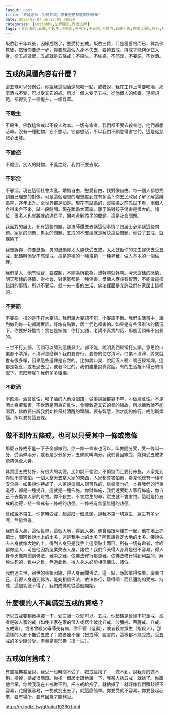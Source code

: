 ```yaml
---
layout: post
title: "界詮法師：受持五戒，修養道德都能得到昇華"
date: 2025-02-07 05:27:00 +0800
categories: [Amitabha,法師開示,界詮法師]
tags: [界詮法師,五戒,不殺生,不偷盜,不邪淫,不妄語,不飲酒,五戒十善,戒律,因果,修行,持戒,布施,業力,強者先牽,重報輕受,因果定律,業報]
---
```


皈依若干年以後，因緣成熟了，要受持五戒。皈依三寶，只是種善根而已，算為佛教徒，然後你要進一步，你要想這個人身不失去，要持五戒，持戒才能夠保住人身。從五戒做起，五戒就是五條戒：不殺生，不偷盜，不邪淫，不妄語，不飲酒。

## 五戒的具體內容有什麼？

這五條可以分別受。你說我這個酒還想喝一點，或者說，我在工作上需要喝酒，那麼酒戒不受，可以受其它的戒。所以一個人受了五戒，從他個人的修養，道德規範，都得到了一個提升，一個昇華。

### 不殺生

不殺生。佛教這條戒以不殺人為本。一切有命者，我們都不要去殺害他，他們都想活命。沒有一種動物，它不想活，它都想活，所以我們不願意傷害它們，這是從慈悲心出發。

### 不偷盜

不偷盜。別人的財物，不義之財，我們不要去取。

### 不邪淫

不邪淫。現在這個社會太亂。婚姻自由，戀愛自由，找對像自由。每一個人都想找到自己理想的對像，可是這個理想的理想度到底有多高？你去民政局了解了解這離婚率，逐年上升。全世界都是如是。現在有試婚的，沒結婚之前先試下看，兩個人合得來合不來，試一段時間。現在離婚太草率，離了婚對孩子傷害是很大的。諸位，很多人也就將就的過日子，因考慮到孩子的問題。這是社會問題。

我面對的居士，都有這些問題。那法師還要去講這個事情？跟居士必須講這些問題。家庭的問題，男女的問題，五戒的不邪淫就是解決這些問題。你受了五戒，就保險了。

我告訴你，你要鼓勵，男的鼓勵你太太趕快受五戒，太太鼓勵你的先生趕快去受五戒。起碼叫他受不邪淫戒。這是道德的一種規範，一種昇華，做人基本的一個倫理。

我們是人，他有理智，要控制，不能為所欲為，想幹嘛就幹嘛。今天這樣的感情，明天那樣的感情，對社會、對家庭都是一種傷害。學佛人應該有智慧，不能做這樣錯誤的事情。所以不邪淫，就一夫一妻的生活，佛法裡面是允許我們在家居士這樣的。

### 不妄語

不妄語。指的是不打大妄語。我們說大妄語不犯，小妄語不斷。我們生活當中，說到做到每一句都說實話，好像有點難，居士們也都害怕。如果是有些沒辦法的情況下，你要好好懺悔：實在是慚愧！你打妄語，老講不真實的話，那個舌頭伸不出長的。

三世不打妄語，舌頭可以舔到這個鼻尖。都不能，說明我們經常打妄語，意思說口業都不清淨。不清淨怎麼辦？我們要修行，要修的使它清淨。口業不清淨，將來就會有很多報，因果這些道理是自然的。比如說口臭、說話沒人聽、嘴巴經常爛，這都是報應，或者過去世，或者今世的。我們盡量說真實話。有的生活裡不得已的情況下，怎麼辦呢？我們多多懺悔。

### 不飲酒
不飲酒。酒會亂性，喝了酒的人他沒個譜，做事說話都靠不牢，叫做酒亂性。不是酒本身葷和素，不飲酒是因為它亂性，會導致造其它的業的緣故，所以佛教說不能喝酒，佛教要告訴我們始終保持清醒的頭腦。要有智慧，你才能夠修行。戒則斷煩惱。所以要持這五條。

## 做不到持五條戒，也可以只受其中一條或幾條

那麼五條戒不能一下子全部做到，你一條一條來也可以，叫做隨分受，受一條叫一分，受兩條兩分，或者是少分多分，五條就叫滿分。我們看因緣受，能夠受五戒才能夠保全人身。

其實這五戒持好，有很大的功德。比如說不偷盜，不偷盜而且要行佈施，人家見到你就不會害怕。一個人整天去拿人家的東西，人家都會害怕他，看見他總有一種不安全感。如果說你持戒了，人家說這個人很可靠的，信譽度也好。本身我們的行為道德，都是一種提升，這就是一種佈施。你財佈施，我們還要勸人家行佈施，你自己不去傷害人家的財物。你不殺生，不害眾生的命，眾生就不會害怕。這就是持五戒的功德，持一條戒有一條戒的功德。一條戒有無量無邊的功德。

譬如說不殺生，你當時受戒，起這麼一個念頭，說我不殺一切眾生，眾生有多少呢，無量無邊。

我們得人身，這個世界，這個大地，得到人身。佛曾經跟阿難在一起，他在地上抓把土，問阿難說地上的土多，還是我手上的土多？阿難說肯定大地的土多。佛說失去人身就像大地的土，得到人身只是我手上這麼點土而已。所有一切有命者，曾經都做過人，可是他因為造業失去人身。諸位！我們今天得人身真是很不容易。得人身今天能夠聞到佛法，難中之難，依佛法修行那更難，依佛法修行得到利益的，解脫生死的，難中之難，無過此難。得人身未必能相信佛法，諸位。

我們過去世，宿世的善根因緣，得人身而聞佛法。這一點，應該值得快樂。慶幸自己，我得人身遇到佛法，能夠相信佛法，依法修行，難得啊！而且還能夠受戒、持戒，這個功德不得了，我們成佛就從這個開始。

## 什麼樣的人不具備受五戒的資格？

所以五戒要稍微揀擇一下，受三皈一次就可以。五戒，你起碼是曾經不犯重戒，或者是破人家的戒（如使出家在家的僧人或居士破比丘戒、沙彌戒、菩薩戒、八戒、五戒等），或者曾經父母師長有病，你不管（遺棄），或者殺害眾生（指殺人），那這樣的人都不能受五戒了；或者聽不懂（授戒師）語言的，這樣都不能受戒。受五戒的多少隨分受，盡量是盡形壽（指一生）。

## 五戒如何捨戒？

有些經典甚至說，我受一段時間不受了，把戒給捨了——做不到，說我真的做不到。捨掉，捨戒很簡單。你找一個居士跟他說一下，我某人捨五戒，就捨了。你跟他合掌，你說我現在五戒做不到，把五戒給捨了，就捨掉了！就好像我們賺錢很不容易，花錢很容易，一扔就扔出去了，就這麼簡單。你要受就不容易，你要發起心來，要有場所，要有因緣才能夠受。

<http://m.fodizi.tw/qt/qita/19260.html>